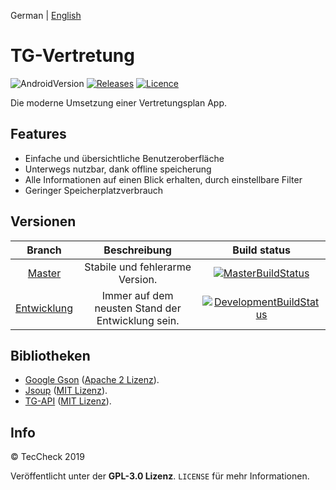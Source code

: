 German | [English](README-en.md)
# TG-Vertretung
![AndroidVersion](https://img.shields.io/badge/android-5.1%2B-brightgreen.svg?style=flat-square)
[![Releases](https://img.shields.io/github/release-pre/TecCheck/TG-Vertretung.svg?style=flat-square)](https://github.com/TecCheck/TG-Vertretung/releases)
[![Licence](https://img.shields.io/badge/license-GPL--3.0-orange.svg?style=flat-square)](https://github.com/TecCheck/TG-Vertretung/LICENCE)

Die moderne Umsetzung einer Vertretungsplan App.

## Features
* Einfache und übersichtliche Benutzeroberfläche
* Unterwegs nutzbar, dank offline speicherung
* Alle Informationen auf einen Blick erhalten, durch einstellbare Filter
* Geringer Speicherplatzverbrauch

## Versionen
| Branch | Beschreibung | Build status |
|:-:|:-:|:-:|
| [Master](https://github.com/TecCheck/TG-Vertretung/tree/master) | Stabile und fehlerarme Version. | [![MasterBuildStatus](https://img.shields.io/travis/TecCheck/TG-Vertretung/master.svg?style=flat-square)](https://travis-ci.com/TecCheck/TG-Vertretung/branches) |
| [Entwicklung](https://github.com/TecCheck/TG-Vertretung/tree/development) | Immer auf dem neusten Stand der Entwicklung sein. | [![DevelopmentBuildStatus](https://img.shields.io/travis/TecCheck/TG-Vertretung/development.svg?style=flat-square)](https://travis-ci.com/TecCheck/TG-Vertretung/branches) |

## Bibliotheken
- [Google Gson](https://github.com/google/gson) ([Apache 2 Lizenz](https://github.com/google/gson/blob/master/LICENSE)).
- [Jsoup](https://jsoup.org/) ([MIT Lizenz](https://jsoup.org/license)).
- [TG-API](https://github.com/Sematre/TG-API) ([MIT Lizenz](https://github.com/Sematre/TG-API/blob/master/LICENSE)).

## Info
© TecCheck 2019

Veröffentlicht unter der **GPL-3.0 Lizenz**. ``LICENSE`` für mehr Informationen.